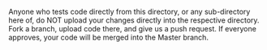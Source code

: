 Anyone who tests code directly from this directory, or any sub-directory here of, do NOT upload your changes 
directly into the respective directory. Fork a branch, upload code there, and give us a push request. If everyone approves,
your code will be merged into the Master branch.
